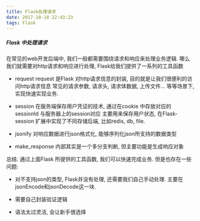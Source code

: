 ```yaml
---
title: Flask处理请求
date: 2017-10-10 22:43:23
tags: Flask
---
```



##### Flask 中处理请求

在常见的web开发后端中, 我们一般都需要围绕请求和响应来处理业务逻辑.
哪么我们就需要对http请求和响应进行处理, Flask给我们提供了一系列的工具函数

* request
    request 是Flask 对http请求信息的封装, 目的就是让我们很便利的访问http请求信息
    常见的请求参数, 请求头, 请求体数据, 上传文件... 等等场景下, 实现快速实现业务.
    
* session
    在服务端保存用户凭证的技术, 通过在cookie 中存放对应的sessionId 与服务器上的session对应
    主要用来保存用户状态, 在Flask-session 扩展中实现了不同存储后端, 比如redis, db, file.
    
* jsonify
    对响应数据进行json格式化, 能够序列化json所支持的数据类型

* make_response
    内部其实是一个多分支判断, 但主要功能是生成响应对象
    
总结:
    通过上面Flask 所提供的工具函数, 我们可以快速完成业务. 但是也存在一些问题:
    
* 对不支持json的类型, Flask并没有处理, 还需要我们自己手动处理.
主要在jsonEncode和jsonDecode这一块.

* 需要自己封装验证逻辑
* 语法太过灵活, 会让新手很选择
